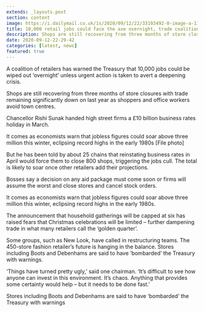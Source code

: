 ```yaml
---
extends: _layouts.post
section: content
image: https://i.dailymail.co.uk/1s/2020/09/12/22/33103492-0-image-a-112_1599945826059.jpg 
title: 10,000 retail jobs could face the axe overnight, trade coalition warns the Treasury  
description: Shops are still recovering from three months of store closures with trade remaining significantly down on last year as shoppers and office workers avoid town centres. 
date: 2020-09-12-22-29-42 
categories: [latest, news] 
featured: true 
--- 
```

A coalition of retailers has warned the Treasury that 10,000 jobs could be wiped out ‘overnight’ unless urgent action is taken to avert a deepening crisis.

Shops are still recovering from three months of store closures with trade remaining significantly down on last year as shoppers and office workers avoid town centres.

Chancellor Rishi Sunak handed high street firms a £10 billion business rates holiday in March. 

It comes as economists warn that jobless figures could soar above three million this winter, eclipsing record highs in the early 1980s [File photo]

But he has been told by about 25 chains that reinstating business rates in April would force them to close 800 shops, triggering the jobs cull. The total is likely to soar once other retailers add their projections.

Bosses say a decision on any aid package must come soon or firms will assume the worst and close stores and cancel stock orders.

It comes as economists warn that jobless figures could soar above three million this winter, eclipsing record highs in the early 1980s.

The announcement that household gatherings will be capped at six has raised fears that Christmas celebrations will be limited – further dampening trade in what many retailers call the ‘golden quarter’.

Some groups, such as New Look, have called in restructuring teams. The 450-store fashion retailer’s future is hanging in the balance. Stores including Boots and Debenhams are said to have ‘bombarded’ the Treasury with warnings.

‘Things have turned pretty ugly,’ said one chairman. ‘It’s difficult to see how anyone can invest in this environment. It’s chaos. Anything that provides some certainty would help – but it needs to be done fast.’

Stores including Boots and Debenhams are said to have ‘bombarded’ the Treasury with warnings

